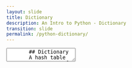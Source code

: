 ```yaml
---
layout: slide
title: Dictionary
description: An Intro to Python - Dictionary
transition: slide
permalink: /python-dictionary/
---
```

<section data-markdown>
    <textarea data-template>
       ## Dictionary
       A hash table
       * sequence of key-value pairs
       * efficient lookup & insertion
       * elements aren't ordered
       ---
       ## Dictionary
       ```sh
       >>> people = {"robert": 33, "john": 23, "steve": 44 }
       >>> people["robert"]
       33
       
       >>> people["janet"] = 25
       >>>
       ```
       ---
       ## Dictionary
       ```sh
       >>> del people["steve"]
       >>> people
       {"robert": 33, "john": 23, "janet": 25 }
       ]
       ```
       ---
       ## Dictionary
       ```sh
       >>> people.keys()
       ['robert', 'john', 'janet']
       ```
       > keys()
       
       ```sh
       >>> people.values()
       [33, 23, 25]
       ```
       > values()
       
       * items()
         * try it!
        ---
       ## Next:
       [Tuple](https://aisha-glblcd.github.io/material/python-tuple)
   </textarea>
</section> 
